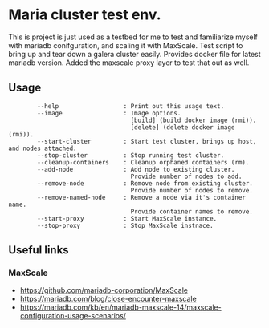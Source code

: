 # Maria cluster test env.
This is project is just used as a testbed for me to test and familiarize myself with mariadb conifguration, and scaling it with MaxScale. Test script to bring up and tear down a galera cluster easily. Provides docker file for latest mariadb version. Added the maxscale proxy layer to test that out as well.

## Usage
```
        --help                  : Print out this usage text.
        --image                 : Image options.
                                  [build] (build docker image (rmi)).
                                  [delete] (delete docker image (rmi)).
        --start-cluster         : Start test cluster, brings up host, and nodes attached.
        --stop-cluster          : Stop running test cluster.
        --cleanup-containers    : Cleanup orphaned containers (rm).
        --add-node              : Add node to existing cluster.
                                  Provide number of nodes to add.
        --remove-node           : Remove node from existing cluster.
                                  Provide number of nodes to remove.
        --remove-named-node     : Remove a node via it's container name.
                                  Provide container names to remove.
        --start-proxy           : Start MaxScale instance.
        --stop-proxy            : Stop MaxScale instnace.
```

## Useful links
### MaxScale
* https://github.com/mariadb-corporation/MaxScale
* https://mariadb.com/blog/close-encounter-maxscale
* https://mariadb.com/kb/en/mariadb-maxscale-14/maxscale-configuration-usage-scenarios/

